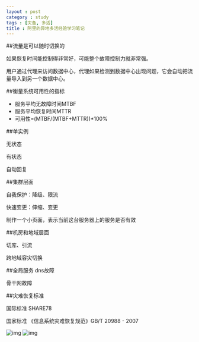 ```yaml
---
layout : post
category : study
tags : [灾备, 多活]
title : 阿里的异地多活经验学习笔记
---
```


##流量是可以随时切换的

如果恢复时间能控制得非常好，可能整个故障控制力就非常强。

用户通过代理来访问数据中心，代理如果检测到数据中心出现问题，它会自动把流量导入到另一个数据中心。

##衡量系统可用性的指标
- 服务平均无故障时间MTBF
- 服务平均恢复时间MTTR
- 可用性=(MTBF/(MTBF+MTTR))\*100%

##单实例

无状态

有状态

自动回复

##集群层面

自我保护：降级、限流

快速变更：伸缩、变更

制作一个小页面，表示当前这台服务器上的服务是否有效

##机房和地域层面

切库、引流

跨地域容灾切换

##全局服务
dns故障

骨干网故障

##灾难恢复标准

国际标准 SHARE78

国家标准 《信息系统灾难恢复规范》GB/T 20988 - 2007

![img](http://77g45f.com1.z0.glb.clouddn.com/%E5%AE%B9%E7%81%BE%E5%9B%BD%E6%A0%87.jpg)
![img](http://77g45f.com1.z0.glb.clouddn.com/%E6%9C%8D%E5%8A%A1%E5%AE%B9%E7%81%BE%E7%AD%89%E7%BA%A7.jpg)
